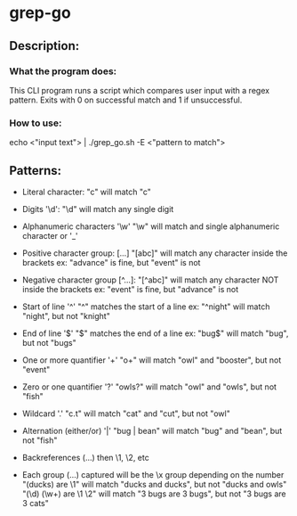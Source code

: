 # grep-go
## Description:

### What the program does:
This CLI program runs a script which compares user input with a regex pattern. Exits with 0 on successful match and 1 if unsuccessful.

### How to use:
echo <"input text"> | ./grep_go.sh -E <"pattern to match">

## Patterns:
- Literal character:
"c" will match "c"

- Digits '\d':
"\d" will match any single digit

- Alphanumeric characters '\w'
"\w" will match and single alphanumeric character or '_'

- Positive character group: [...]
"[abc]" will match any character inside the brackets
ex: "advance" is fine, but "event" is not

- Negative character group [^...]:
"[^abc]" will match any character NOT inside the brackets
ex: "event" is fine, but "advance" is not

- Start of line '^'
"^" matches the start of a line
ex: "^night" will match "night", but not "knight"

- End of line '$'
"$" matches the end of a line
ex: "bug$" will match "bug", but not "bugs"

- One or more quantifier '+'
"o+" will match "owl" and "booster", but not "event"

- Zero or one quantifier '?'
"owls?" will match "owl" and "owls", but not "fish"

- Wildcard '.'
"c.t" will match "cat" and "cut", but not "owl"

- Alternation (either/or) '|'
"bug | bean" will match "bug" and "bean", but not "fish"

- Backreferences (...) then \1, \2, etc
- Each group (...) captured will be the \x group depending on the number
"(ducks) are \1" will match "ducks and ducks", but not "ducks and owls" 
"(\d) (\w+) are \1 \2" will match "3 bugs are 3 bugs", but not "3 bugs are 3 cats"
